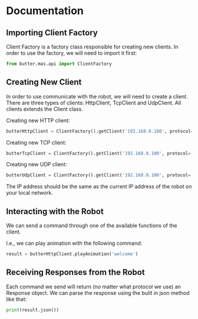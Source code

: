 # Documentation

## Importing Client Factory

Client Factory is a factory class responsible for creating new clients.
In order to use the factory, we will need to import it first:

```python
from butter.mas.api import ClientFactory
```

## Creating New Client

In order to use communicate with the robot, we will need to create a client.
There are three types of clients: HttpClient, TcpClient and UdpClient.
All clients extends the Client class.

Creating new HTTP client:

```python
butterHttpClient = ClientFactory().getClient('192.168.0.100', protocol='http')  # use you robot ip here
```

Creating new TCP client:

```python
butterTcpClient = ClientFactory().getClient('192.168.0.100', protocol='tcp')  # use you robot ip here
```

Creating new UDP client:

```python
butterUdpClient = ClientFactory().getClient('192.168.0.100', protocol='udp')    # use you robot ip here
```

The IP address should be the same as the current IP address of the robot on your local network.

## Interacting with the Robot

We can send a command through one of the available functions of the client.

I.e., we can play animation with the following command:

```python
result = butterHttpClient.playAnimation('welcome')
```

## Receiving Responses from the Robot

Each command we send will return (no matter what protocol we use) an Response object.
We can parse the response using the built in json method like that:

```python
print(result.json())
```
